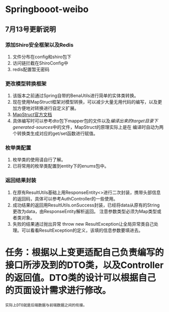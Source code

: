 # Springbooot-weibo

## 7月13号更新说明

### 添加Shiro安全框架以及Redis

1. 文件分布在config和shiro包下
2. 访问链拦截在ShiroConfig中
3. redis配置暂无密码

### 更改模型转换框架

1. 该版本之前通过Spring自带的BenaUtils进行简单的实体类转换。
2. 现在使用MapStruct框架对模型转换，可以减少大量无用代码的编写，以及更加方便地对转换进行自定义扩展。
3. [MapStruct官方文档](http://mapstruct.org/documentation/stable/reference/html/#mapping-configuration-inheritance)
4. 具体编写时可以参考dto包下mapper包的文件以及*编译出来的target目录下generated-sources*中的文件，MapStruct的原理实际上是在
  编译时自动为两个转换类生成对应的get/set函数进行赋值。

### 枚举类配置

1. 枚举类的使用请自行了解。
2. 已将常用的枚举类配置到entity下的enums包中。

### 返回结果封装

1. 在原有ResultUtils基础上用ResponseEntity<>进行二次封装，携带头部信息的返回码，具体可以参考AuthController的一些使用。
2. 成功结果的返回用ResultUtils.onSuccess封装，已经将data从原有的String更改为data，由ResponseEntity解析返回。
  注意参数类型必须为Map类型或者类对象。
3. 失败的结果通过抛出异常 throw new ResultException让全局异常类自己处理。可以看看ResultException的定义，该填的信息参数要填进去。


# 任务：根据以上变更适配自己负责编写的接口所涉及到的DTO类，以及Controller的返回值。DTO类的设计可以根据自己的页面设计需求进行修改。
    实际上DTO就是后端数据与前端数据之间的衔接。
